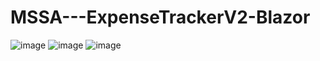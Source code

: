 # MSSA---ExpenseTrackerV2-Blazor
 
![image](https://user-images.githubusercontent.com/45772450/169092744-ecad66aa-6268-45f0-8fc8-3378843221f1.png)
![image](https://user-images.githubusercontent.com/45772450/169092799-a06bf54d-360e-4a06-9389-d5c298c7747a.png)
![image](https://user-images.githubusercontent.com/45772450/169092891-bce8e7f2-cdf0-49d7-9fc0-0ec6d42a6296.png)
